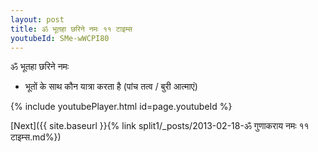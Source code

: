 ```yaml
---
layout: post
title: ॐ भूतहा छरिने नमः ११ टाइम्स
youtubeId: SMe-wWCPI80
---
```

 
 
 ॐ भूतहा छरिने नमः  
 
 -  भूतों के साथ कौन यात्रा करता है (पांच तत्व / बुरी आत्माएं) 
 
  
 
  
 
 
 
 
 
 


{% include youtubePlayer.html id=page.youtubeId %}
 
[Next]({{ site.baseurl }}{% link  split1/_posts/2013-02-18-ॐ गुणाकराय नमः ११ टाइम्स.md%})
 
